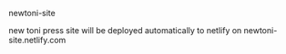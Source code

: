 newtoni-site

new toni press site will be deployed automatically to netlify on newtoni-site.netlify.com
